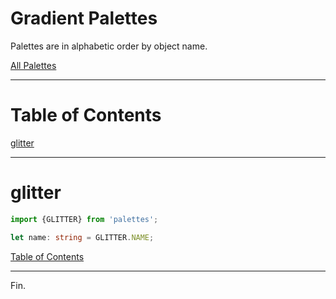 <!--suppress JSUnresolvedLibraryURL -->

# Gradient Palettes

Palettes are in alphabetic order by object name.

[All Palettes](./all-palettes.md)

----

# Table of Contents

[glitter](#glitter)

----

# glitter

<!-- Coolors Palette Widget -->
<script src="https://coolors.co/palette-widget/widget.js"></script>
<script data-id="09635237276120507">new CoolorsPaletteWidget("09635237276120507", ["fce3ec","f8b9ce","f490b1","f06090","ec417a"],"glitter"); </script>

````typescript
import {GLITTER} from 'palettes';

let name: string = GLITTER.NAME;
````

[Table of Contents](#table-of-contents)

----

Fin.
